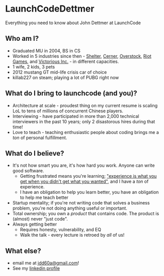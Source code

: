 # LaunchCodeDettmer
Everything you need to know about John Dettmer at LaunchCode

## Who am I?
 * Graduated MU in 2004, BS in CS
 * Worked in 5 industries since then - [Shelter](https://www.shelterinsurance.com/), [Cerner](https://www.cerner.com/), [Overstock](https://www.overstock.com/), [Riot Games](https://www.riotgames.com/), and [Victorious Inc.](http://victorious.com/) - in different capacities.
  * 1 wife, 2 kids, 3 pets
  * 2012 mustang GT mid-life crisis car of choice
  * killab227 on steam; playing a lot of PUBG right now
 
 ## What do I bring to launchcode (and you)?
  * Architecture at scale - proudest thing on my current resume is scaling LoL to tens of millions of concurrent Chinese players.
  * Interviewing - have participated in more than 2,000 technical interviewers in the past 10 years; only 2 disastorous hires during that time!
  * Love to teach - teaching enthusiastic people about coding brings me a *ton* of personal fulfillment.
  
## What do I believe?
 * It's not how smart you are, it's how hard you work.  Anyone can write good software.
     * Getting frustrated means you're learning; ["experience is what you get when you didn't get what you wanted"](https://en.wikiquote.org/wiki/Randy_Pausch), and I have a *ton* of experience.
     * I have an obligation to help you learn better, you have an obligation to help me teach better
 * Startup mentality; if you're not writing code that solves a business problem, you're not doing anything useful or important.
 * Total ownership; you own a *product* that contains code.  The product is (almost) never "just code".
 * Always getting better
     * Requires honesty, vulnerability, and EQ
     * Walk the talk - every lecture is retroed by *all* of us!
  
  ## What else?
 * email me at jdd60a@gmail.com!
 * See my [linkedin profile](www.linkedin.com/in/john-dettmer-37a4b925)
